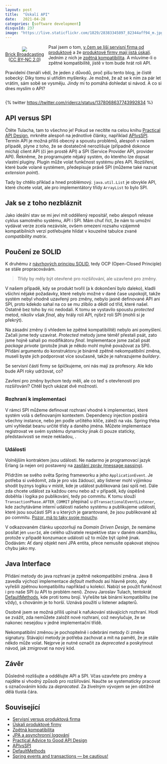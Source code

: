 ```yaml
---
layout: post
title:  "Úskalí API"
date:   2021-04-28
categories: [software development]
disqusId: 237
image: "https://live.staticflickr.com/1829/28383345897_82344aff94_m.jpg"
---
```


<div style="float: left; margin: 0.5em 1em 0.5em 0em; text-align: center;"><a href="https://www.flickr.com/photos/brickbroadcasting/28383345897/in/datetaken/"><img src="https://live.staticflickr.com/1829/28383345897_82344aff94_m.jpg" /></a><br /><a href="https://www.flickr.com/photos/brickbroadcasting/">Brick Broadcasting </a><br />(<a href="https://creativecommons.org/licenses/by-nc/2.0/">CC BY-NC 2.0</a>)</div>

Psal jsem o tom, [v čem se liší servisní firma od produktové](https://blog.zvestov.cz/software%20development/2019/10/22/servisni-versus-produktova-firma.html) a že [produktové firmy mají jistá úskalí](https://blog.zvestov.cz/software%20development/2020/05/30/uskali-produktove-firmy.html). Jedním z nich je [zpětná kompatibilita](https://blog.zvestov.cz/software%20development/2019/12/09/zpetna-kompatibilita.html). A mluvíme-li o zpětné kompatibilitě, jistě v tom bude hrát roli API.

Pravidelní čtenáři vědí, že jeden z důvodů, proč píšu tento blog, je čistě sobecký: Díky tomu si utřídím myšlenky. Je možné, že až se k nim za pár let vrátím, sám sobě se vysměju. Jindy mi to pomáhá dohledat si návod. A co si dnes myslím o API?

<div style="clear:both"></div>
<!--more-->

{% twitter https://twitter.com/ridercz/status/1378068637743992834 %}

## API versus SPI

Čtěte Tulacha, tam to všechno je! Pokud se necítíte na celou knihu [Practical API Design](https://www.goodreads.com/review/show/2870967061?book_show_action=false&from_review_page=1), mrkněte alespoň na jednotlivé články, například [APIvsSPI](http://wiki.apidesign.org/wiki/APIvsSPI). Termín API je možná příliš obecný a spoustu problémů, alespoň v našem případě, plyne z toho, že se dostatečně nerozlišuje (případně dokonce míchá) client API (či jen prostě API) a SPI (Service Provider API, provider API). Řekněme, že programujete nějaký systém, do kterého lze dopsat vlastní pluginy. Plugin může volat funkčnost systému přes API. Rozšíření, které bude volané systémem, předepisuje právě SPI (můžeme také nazvat _extension point_).

Tady by chtělo příklad a hned problémový. `java.util.List` je obvykle API, které chcete volat, ale pro implementátory třídy `ArrayList` to bylo SPI.

## Jak se z toho nezbláznit

Jako ideální stav se mi jeví mít oddělený repositář, nebo alespoň release cyklus samotného systému, API i SPI. Mám chuť říct, že nám to umožní vydávat verze zcela nezávisle, ovšem omezení rozsahu vzájemně kompatibilních verzí potřebujete hlídat v kouzelné tabulce zvané _compatibility matrix_.

## Poučení ze SOLID

K druhému z [návrhových principu SOLID](https://zdrojak.cz/clanky/navrhove-principy-solid/), tedy OCP (Open-Closed Principle) se stále propracovávám.

> Třídy by měly být otevřené pro rozšiřování, ale uzavřené pro změny.

V našem případě, kdy se produkt tvořil (a k dokončení bylo daleko), kladli všichni nějaké požadavky, které nebylo možné v dané čase uspokojit, takže systém nebyl vhodně uzavřený pro změny, nebylo jasně definované API ani SPI, proto kdekdo sahal na co se mu zlíbilo a dědil od tříd, které našel. Ostatně bez toho by nic nedodali. K tomu se vystavilo spoustu _protected_ metod, nikoliv však _final_, aby hrály roli API, nýbrž roli SPI (mohli si je překrýt).

Na zásadní změny (i vhledem ke zpětné kompatibilitě) nebylo ani pomyšlení. Začali jsme tedy uzavírat. _Protected_ metody jsme téměř přestali psát, zato jsme hojně sahali po modifikátoru _final_. Implementace jsme začali psát _package private_ (protože jinak je někdo mohl mylně považovat za SPI). Přidání argumentu do konstruktoru je binárně zpětně nekompatibilní změna, museli byste jich podporovat více současně, takže je nahrazujeme _buildery_.

Se servisní částí firmy se špičkujeme, oni nás mají za profesory. Ale kdo bude API roky udržovat, co?

Zavření pro změny bychom tedy měli, ale co teď s otevřeností pro rozšiřování? Chtěl bych ukázat dvě možnosti.

### Rozhraní k implementaci

V rámci SPI můžeme definovat rozhraní vhodné k implementaci, které systém volá s definovaným kontextem. Dependency injection posbírá všechny instance, nebo jen podle určitého klíče, záleží na vás. Spring třeba umí vyhledat beanu určité třídy a daného jména. Můžete implementace registrovat ve svém systému dynamicky jinak či pouze staticky, představivosti se meze nekladou, .

### Události

Volnějším kontraktem jsou události. Ne nadarmo je programovací jazyk Erlang (a nejen on) postavený na [zasílání zpráv (message passing)](https://en.wikipedia.org/wiki/Message_passing).

Přidržím se svého světa Spring frameworku a jeho `ApplicationEvent`. Je potřeba si uvědomit, zda je pro vás žádoucí, aby listener mohl výjimkou shodit byznys logiku v místě, kde je událost publikovaná (asi spíš ne). Dále zda chcete událost za každou cenu nebo až v případě, kdy úspěšně doběhla i logika po publikování, tedy po commitu. K tomu slouží `TransactionPhase.AFTER_COMMIT` přepínač u `@TransactionalEventListener`, kde zachytáváme interní události našeho systému a publikujeme události, které jsou součástí SPI a u kterých je garantované, že jsou publikované až po commitu. [Pozor, má to taky svoje mouchy](https://blog.pragmatists.com/spring-events-and-transactions-be-cautious-bdb64cb49a95).

V odkazovaném článku upozorňují na _Domain Driven Design_, že nemáme posílat jen `userId`, ale celého uživatele respektive stav v daném okamžiku, protože v případě konzumace události už to může být úplně jinak. Dodávám: Ať daný objekt není JPA entita, přece nemusíte opakovat stejnou chybu jako my.

## Java Interface

Přidání metody do java rozhraní je zpětně nekompatibilní změna. Java 8 zavedla výchozí implementace _default methods_ asi hlavně proto, aby vyřešili zpětnou kompatibilitu například u kolekcí. Nabízí se použít funkčnost i pro naše SPI (u API to problém není). Znovu Jaroslav Tulach, tentokrát [DefaultMethods](http://wiki.apidesign.org/wiki/DefaultMethods), kde proti tomu brojí. Vyřešíte tak binární kompatibilitu (ne vždy), s chováním je to horší. Uznává použití u listener adapterů.

Osobně jsem se možná příliš upínal k nafukování stávajících rozhraní. Hodí se zvážit, zda nemůžete založit nové rozhraní, což nevylučuje, že se nakonec nesejdou v jedné implementační třídě.

Nekompatibilní změnou je pochopitelně i odebrání metody či změna signatury. Stávající metody je potřeba zachovat a mít na paměti, že je stále někdo může volat. Nejprve je nutné označit za _deprecated_ a poskytnout návod, jak zmigrovat na nový kód.


## Závěr

Důsledně rozlišujte a oddělujte API a SPI. Včas uzavřete pro změny a najděte si vhodný způsob pro rozšiřování. Naučte se systematicky pracovat s označováním kódu za _depracated_. Za živelným vývojem se jen obtížně dělá tlustá čára.


## Související

- [Servisní versus produktová firma](https://blog.zvestov.cz/software%20development/2019/10/22/servisni-versus-produktova-firma.html)
- [Úskalí produktové firmy](https://blog.zvestov.cz/software%20development/2020/05/30/uskali-produktove-firmy.html)
- [Zpětná kompatibilita](https://blog.zvestov.cz/software%20development/2019/12/09/zpetna-kompatibilita.html)
- [JPA a asynchronní logování](https://blog.zvestov.cz/software%20development/2018/09/21/jpa-a-asynchronni-logovani.html)
- [Practical Advice to Good API Design](https://levelup.gitconnected.com/practical-advice-to-good-api-design-fa857fa569a1)
- [APIvsSPI](http://wiki.apidesign.org/wiki/APIvsSPI)
- [DefaultMethods](http://wiki.apidesign.org/wiki/DefaultMethods)
- [Spring events and transactions — be cautious!](https://blog.pragmatists.com/spring-events-and-transactions-be-cautious-bdb64cb49a95)

